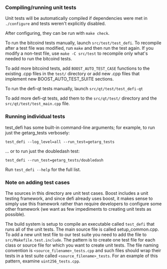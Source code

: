 ### Compiling/running unit tests

Unit tests will be automatically compiled if dependencies were met in `./configure`
and tests weren't explicitly disabled.

After configuring, they can be run with `make check`.

To run the bitcoind tests manually, launch `src/test/test_defi`. To recompile
after a test file was modified, run `make` and then run the test again. If you
modify a non-test file, use `make -C src/test` to recompile only what's needed
to run the bitcoind tests.

To add more bitcoind tests, add `BOOST_AUTO_TEST_CASE` functions to the existing
.cpp files in the `test/` directory or add new .cpp files that
implement new BOOST_AUTO_TEST_SUITE sections.

To run the defi-qt tests manually, launch `src/qt/test/test_defi-qt`

To add more defi-qt tests, add them to the `src/qt/test/` directory and
the `src/qt/test/test_main.cpp` file.

### Running individual tests

test_defi has some built-in command-line arguments; for
example, to run just the getarg_tests verbosely:

    test_defi --log_level=all --run_test=getarg_tests

... or to run just the doubledash test:

    test_defi --run_test=getarg_tests/doubledash

Run `test_defi --help` for the full list.

### Note on adding test cases

The sources in this directory are unit test cases.  Boost includes a
unit testing framework, and since defi already uses boost, it makes
sense to simply use this framework rather than require developers to
configure some other framework (we want as few impediments to creating
unit tests as possible).

The build system is setup to compile an executable called `test_defi`
that runs all of the unit tests.  The main source file is called
setup_common.cpp. To add a new unit test file to our test suite you need
to add the file to `src/Makefile.test.include`. The pattern is to create
one test file for each class or source file for which you want to create
unit tests.  The file naming convention is `<source_filename>_tests.cpp`
and such files should wrap their tests in a test suite
called `<source_filename>_tests`. For an example of this pattern,
examine `uint256_tests.cpp`.
